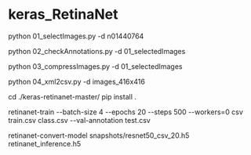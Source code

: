 # keras_RetinaNet

python 01_selectImages.py -d n01440764

python 02_checkAnnotations.py -d 01_selectedImages

python 03_compressImages.py -d 01_selectedImages

python 04_xml2csv.py -d images_416x416

cd ./keras-retinanet-master/  pip install .

retinanet-train --batch-size 4 --epochs 20 --steps 500 --workers=0 csv train.csv class.csv --val-annotation test.csv

retinanet-convert-model snapshots/resnet50_csv_20.h5 retinanet_inference.h5
